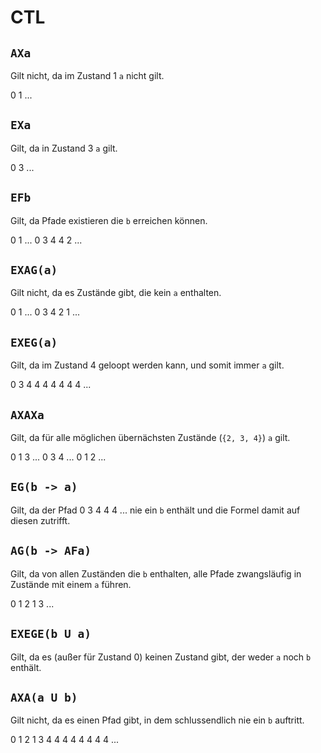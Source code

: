 # CTL

## `AXa`

Gilt nicht, da im Zustand 1 `a` nicht gilt.

0 1 ...

## `EXa`

Gilt, da in Zustand 3 `a` gilt.

0 3 ...

## `EFb`

Gilt, da Pfade existieren die `b` erreichen können.

0 1 ...
0 3 4 4 2 ...

## `EXAG(a)`

Gilt nicht, da es Zustände gibt, die kein `a` enthalten.

0 1 ...
0 3 4 2 1 ...

## `EXEG(a)`

Gilt, da im Zustand 4 geloopt werden kann, und somit immer `a` gilt.

0 3 4 4 4 4 4 4 4 ...

## `AXAXa`

Gilt, da für alle möglichen übernächsten Zustände (`{2, 3, 4}`) `a` gilt.

0 1 3 ...
0 3 4 ...
0 1 2 ...

## `EG(b -> a)`

Gilt, da der Pfad 0 3 4 4 4 ... nie ein `b` enthält und die Formel damit auf diesen zutrifft.

## `AG(b -> AFa)`

Gilt, da von allen Zuständen die `b` enthalten, alle Pfade zwangsläufig in Zustände mit einem `a` führen.

0 1 2 1 3 ...

## `EXEGE(b U a)`

Gilt, da es (außer für Zustand 0) keinen Zustand gibt, der weder `a` noch `b` enthält.

## `AXA(a U b)`

Gilt nicht, da es einen Pfad gibt, in dem schlussendlich nie ein `b` auftritt.

0 1 2 1 3 4 4 4 4 4 4 4 4 ...
